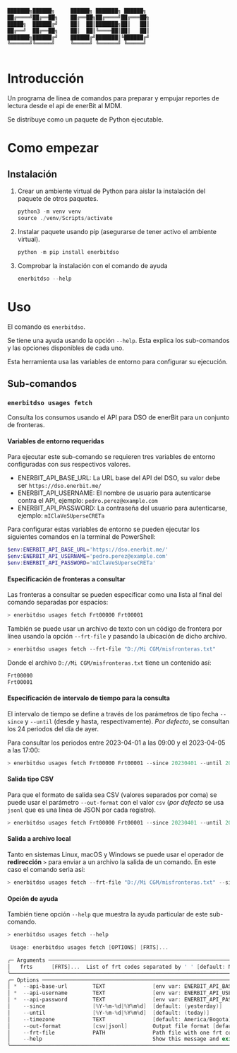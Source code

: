 ```txt
███████╗██████╗     ██████╗ ███████╗ ██████╗ 
██╔════╝██╔══██╗    ██╔══██╗██╔════╝██╔═══██╗
█████╗  ██████╔╝    ██║  ██║███████╗██║   ██║
██╔══╝  ██╔══██╗    ██║  ██║╚════██║██║   ██║
███████╗██████╔╝    ██████╔╝███████║╚██████╔╝
╚══════╝╚═════╝     ╚═════╝ ╚══════╝ ╚═════╝ 
                                             
```

# Introducción

Un programa de línea de comandos para preparar y empujar reportes de lectura desde el api de enerBit al MDM.

Se distribuye como un paquete de Python ejecutable.

# Como empezar

## Instalación

1. Crear un ambiente virtual de Python para aislar la instalación del paquete de otros paquetes.

    ```powershell
    python3 -m venv venv
    source ./venv/Scripts/activate
    ```

2. Instalar paquete usando pip (asegurarse de tener activo el ambiente virtual).

    ```powershell
    python -m pip install enerbitdso
    ```

3. Comprobar la instalación con el comando de ayuda

    ```powershell
    enerbitdso --help
    ```

# Uso

El comando es `enerbitdso`.

Se tiene una ayuda usando la opción `--help`.
Esta explica los sub-comandos y las opciones disponibles de cada uno.

Esta herramienta usa las variables de entorno para configurar su ejecución.

## Sub-comandos

### `enerbitdso usages fetch`

Consulta los consumos usando el API para DSO de enerBit para un conjunto de fronteras.

#### Variables de entorno **requeridas**

Para ejecutar este sub-comando se requieren tres variables de entorno configuradas con sus respectivos valores.

- ENERBIT_API_BASE_URL: La URL base del API del DSO, su valor debe ser `https://dso.enerbit.me/`
- ENERBIT_API_USERNAME: El nombre de usuario para autenticarse contra el API, ejemplo: `pedro.perez@example.com`
- ENERBIT_API_PASSWORD: La contraseña del usuario para autenticarse, ejemplo: `mIClaVeSUperseCRETa`

Para configurar estas variables de entorno se pueden ejecutar los siguientes comandos en la terminal de PowerShell:

```powershell
$env:ENERBIT_API_BASE_URL='https://dso.enerbit.me/'
$env:ENERBIT_API_USERNAME='pedro.perez@example.com'
$env:ENERBIT_API_PASSWORD='mIClaVeSUperseCRETa'
```

#### Especificación de fronteras a consultar

Las fronteras a consultar se pueden especificar como una lista al final del comando separadas por espacios:

```powershell
> enerbitdso usages fetch Frt00000 Frt00001
```

También se puede usar un archivo de texto con un código de frontera por línea usando la opción `--frt-file` y pasando la ubicación de dicho archivo.

```powershell
> enerbitdso usages fetch --frt-file "D://Mi CGM/misfronteras.txt"
```

Donde el archivo `D://Mi CGM/misfronteras.txt` tiene un contenido así:

```txt
Frt00000
Frt00001
```

#### Especificación de intervalo de tiempo para la consulta

El intervalo de tiempo se define a través de los parámetros de tipo fecha `--since` y `--until` (desde y hasta, respectivamente).
*Por defecto*, se consultan los 24 periodos del día de ayer.

Para consultar los periodos entre 2023-04-01 a las 09:00 y el 2023-04-05 a las 17:00:

```powershell
> enerbitdso usages fetch Frt00000 Frt00001 --since 20230401 --until 20230405
```

#### Salida tipo CSV

Para que el formato de salida sea CSV (valores separados por coma) se puede usar el parámetro `--out-format` con el valor `csv` (*por defecto* se usa `jsonl` que es una línea de JSON por cada registro).

```powershell
> enerbitdso usages fetch Frt00000 Frt00001 --since 20230401 --until 20230405 --out-format csv
```

#### Salida a archivo local

Tanto en sistemas Linux, macOS y Windows se puede usar el operador de **redirección** `>` para enviar a un archivo la salida de un comando.
En este caso el comando seria así:

```powershell
> enerbitdso usages fetch --frt-file "D://Mi CGM/misfronteras.txt" --since 20230401 --until 20230405 --out-format csv > "D://Mi CGM/mi_archivo_de_salida.csv" 
```

#### Opción de ayuda

También tiene opción `--help` que muestra la ayuda particular de este sub-comando.

```powershell
> enerbitdso usages fetch --help

 Usage: enerbitdso usages fetch [OPTIONS] [FRTS]...

╭─ Arguments ────────────────────────────────────────────────────────────────────────────────────────────────────╮
│   frts      [FRTS]...  List of frt codes separated by ' ' [default: None]                                      │
╰────────────────────────────────────────────────────────────────────────────────────────────────────────────────╯
╭─ Options ──────────────────────────────────────────────────────────────────────────────────────────────────────╮
│ *  --api-base-url        TEXT               [env var: ENERBIT_API_BASE_URL] [default: None] [required]         │
│ *  --api-username        TEXT               [env var: ENERBIT_API_USERNAME] [default: None] [required]         │
│ *  --api-password        TEXT               [env var: ENERBIT_API_PASSWORD] [default: None] [required]         │
│    --since               [%Y-%m-%d|%Y%m%d]  [default: (yesterday)]                                             │
│    --until               [%Y-%m-%d|%Y%m%d]  [default: (today)]                                                 │
│    --timezone            TEXT               [default: America/Bogota]                                          │
│    --out-format          [csv|jsonl]        Output file format [default: jsonl]                                │
│    --frt-file            PATH               Path file with one frt code per line [default: None]               │
│    --help                                   Show this message and exit.                                        │
╰────────────────────────────────────────────────────────────────────────────────────────────────────────────────╯
```
